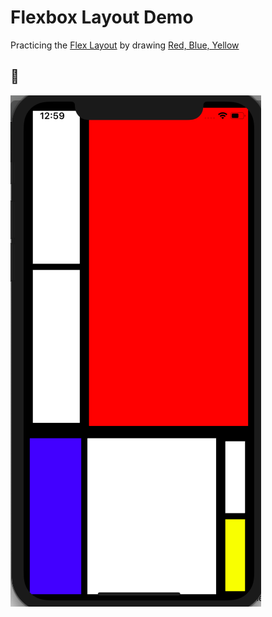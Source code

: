 # Flexbox Layout Demo

Practicing the [Flex Layout](https://facebook.github.io/react-native/docs/flexbox) by drawing [Red, Blue, Yellow](https://en.wikipedia.org/wiki/Piet_Mondrian)

## 🤣

![demo](./composition.png)
